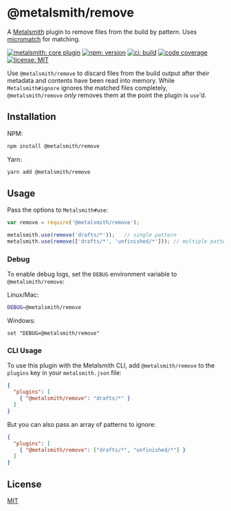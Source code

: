 # @metalsmith/remove

A [Metalsmith](https://metalsmith.io) plugin to remove files from the build by pattern. Uses [micromatch](https://github.com/micromatch/micromatch) for matching.

[![metalsmith: core plugin][metalsmith-badge]][metalsmith-url]
[![npm: version][npm-badge]][npm-url]
[![ci: build][ci-badge]][ci-url]
[![code coverage][codecov-badge]][codecov-url]
[![license: MIT][license-badge]][license-url]

Use `@metalsmith/remove` to discard files from the build output after their metadata and contents have been read into memory. While `Metalsmith#ignore` ignores the matched files completely, `@metalsmith/remove` *only* removes them at the point the plugin is `use`'d.
## Installation

NPM:
```bash
npm install @metalsmith/remove
```
Yarn:

```bash
yarn add @metalsmith/remove
```

## Usage

Pass the options to `Metalsmith#use`:

```js
var remove = require('@metalsmith/remove');

metalsmith.use(remove('drafts/*'));   // single pattern
metalsmith.use(remove(['drafts/*', 'unfinished/*'])); // multiple patterns
```

### Debug

To enable debug logs, set the `DEBUG` environment variable to `@metalsmith/remove`:

Linux/Mac:
```bash
DEBUG=@metalsmith/remove
```

Windows:
```batch
set "DEBUG=@metalsmith/remove"
```

### CLI Usage

To use this plugin with the Metalsmith CLI, add `@metalsmith/remove` to the `plugins` key in your `metalsmith.json` file:

```json
{
  "plugins": [
    { "@metalsmith/remove": "drafts/*" }
  ]
}
```

But you can also pass an array of patterns to ignore:

```json
{
  "plugins": [
    { "@metalsmith/remove": ["drafts/*", "unfinished/*"] }
  ]
}
```

## License

[MIT](LICENSE)

[npm-badge]: https://img.shields.io/npm/v/@metalsmith/remove.svg
[npm-url]: https://www.npmjs.com/package/@metalsmith/remove
[ci-badge]: https://app.travis-ci.com/metalsmith/remove.svg?branch=master
[ci-url]: https://app.travis-ci.com/github/metalsmith/remove
[metalsmith-badge]: https://img.shields.io/badge/metalsmith-plugin-green.svg?longCache=true
[metalsmith-url]: https://metalsmith.io
[codecov-badge]: https://img.shields.io/coveralls/github/metalsmith/remove
[codecov-url]: https://coveralls.io/github/metalsmith/remove
[license-badge]:https://img.shields.io/github/license/metalsmith/remove
[license-url]: LICENSE
